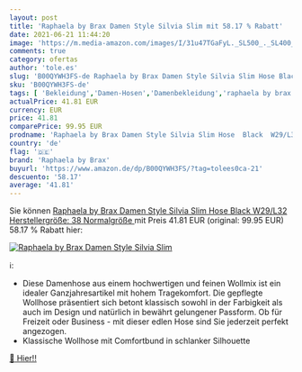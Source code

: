 ```yaml
---
layout: post
title: 'Raphaela by Brax Damen Style Silvia Slim mit 58.17 % Rabatt'
date: 2021-06-21 11:44:20
image: 'https://m.media-amazon.com/images/I/31u47TGaFyL._SL500_._SL400_.jpg'
comments: true
category: ofertas
author: 'tole.es'
slug: 'B00QYWH3FS-de Raphaela by Brax Damen Style Silvia Slim Hose Black...'
sku: 'B00QYWH3FS-de'
tags: [ 'Bekleidung','Damen-Hosen','Damenbekleidung','raphaela by brax', ]
actualPrice: 41.81 EUR
currency: EUR
price: 41.81
comparePrice: 99.95 EUR
prodname: 'Raphaela by Brax Damen Style Silvia Slim Hose  Black  W29/L32  Herstellergröße: 38 Normalgröße '
country: 'de'
flag: '🇩🇪'
brand: 'Raphaela by Brax'
buyurl: 'https://www.amazon.de/dp/B00QYWH3FS/?tag=tolees0ca-21'
descuento: '58.17'
average: '41.81'
---
```


Sie können [Raphaela by Brax Damen Style Silvia Slim Hose  Black  W29/L32  Herstellergröße: 38 Normalgröße ](https://www.amazon.de/dp/B00QYWH3FS/?tag=tolees0ca-21) mit Preis 41.81 EUR (original: 99.95 EUR) 58.17 % Rabatt hier:

[![Raphaela by Brax Damen Style Silvia Slim](https://m.media-amazon.com/images/I/31u47TGaFyL._SL500_._SL400_.jpg)](https://www.amazon.de/dp/B00QYWH3FS/?tag=tolees0ca-21)

ℹ️:

- Diese Damenhose aus einem hochwertigen und feinen Wollmix ist ein idealer Ganzjahresartikel mit hohem Tragekomfort. Die gepflegte Wollhose präsentiert sich betont klassisch sowohl in der Farbigkeit als auch im Design und natürlich in bewährt gelungener Passform. Ob für Freizeit oder Business - mit dieser edlen Hose sind Sie jederzeit perfekt angezogen.
- Klassische Wollhose mit Comfortbund in schlanker Silhouette

[🛒 Hier!!](https://www.amazon.de/dp/B00QYWH3FS/?tag=tolees0ca-21)

